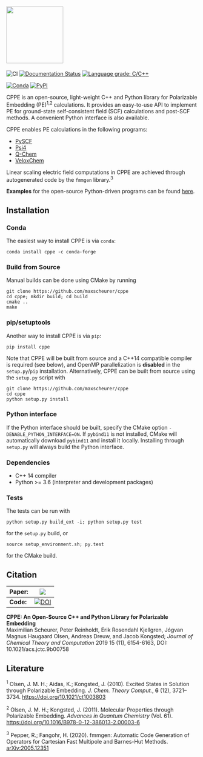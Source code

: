 <!-- # CPPE -->
# <img src="https://gist.githubusercontent.com/maxscheurer/43b3dd040ea09ab06546bc6c2c771f56/raw/ced0c420e4840faf203dbca4d719f90cd66ca3fb/cppe_logo.png" height=150>


![CI](https://github.com/maxscheurer/cppe/workflows/CI/badge.svg)
[![Documentation Status](https://readthedocs.org/projects/cppe/badge/?version=latest)](https://cppe.readthedocs.io/en/latest/?badge=latest)
[![Language grade: C/C++](https://img.shields.io/lgtm/grade/cpp/g/maxscheurer/cppe.svg?logo=lgtm&logoWidth=18)](https://lgtm.com/projects/g/maxscheurer/cppe/context:cpp)

[![Conda](https://img.shields.io/conda/v/conda-forge/cppe)](https://anaconda.org/conda-forge/cppe)
[![PyPI](https://img.shields.io/pypi/v/cppe)](https://pypi.org/project/cppe/)


CPPE is an open-source, light-weight C++ and Python library for Polarizable Embedding (PE)<sup>1,2</sup>
calculations.
It provides an easy-to-use API to implement PE for ground-state self-consistent field (SCF)
calculations and post-SCF methods. A convenient Python interface is also available.

CPPE enables PE calculations in the following programs:
- [PySCF](https://github.com/pyscf/pyscf)
- [Psi4](https://github.com/psi4/psi4)
- [Q-Chem](https://www.q-chem.com)
- [VeloxChem](https://veloxchem.org)

Linear scaling electric field computations in CPPE are achieved through autogenerated code
by the `fmmgen` library.<sup>3</sup>

__Examples__ for the open-source Python-driven programs can be found [here](https://github.com/maxscheurer/cppe_examples).

## Installation
### Conda
The easiest way to install CPPE is via `conda`:
```
conda install cppe -c conda-forge
```

### Build from Source
Manual builds can be done using CMake by running
```
git clone https://github.com/maxscheurer/cppe
cd cppe; mkdir build; cd build
cmake ..
make
```

### pip/setuptools
Another way to install CPPE is via `pip`:
```
pip install cppe
```
Note that CPPE will be built from source and a C++14 compatible compiler is required (see below), and OpenMP parallelization is **disabled** in the `setup.py`/`pip` installation.
Alternatively, CPPE can be built from source using the `setup.py` script with
```
git clone https://github.com/maxscheurer/cppe
cd cppe
python setup.py install
```

### Python interface
If the Python interface should be built, specify the CMake option
`-DENABLE_PYTHON_INTERFACE=ON`. If `pybind11` is not installed, CMake
will automatically download `pybind11` and install it locally.
Installing through `setup.py` will always build the Python interface.

### Dependencies
- C++ 14 compiler
- Python >= 3.6 (interpreter and development packages)

### Tests
The tests can be run with
```
python setup.py build_ext -i; python setup.py test
```
for the `setup.py` build, or
```
source setup_environment.sh; py.test
```
for the CMake build.


## Citation

**Paper:** | [![](https://img.shields.io/badge/DOI-10.1021/acs.jctc.9b00758-blue)](https://doi.org/10.1021/acs.jctc.9b00758)
-----------| --------------------------------------------------------------------------------------------------------
**Code:**  | [![DOI](https://zenodo.org/badge/DOI/10.5281/zenodo.3345696.svg)](https://doi.org/10.5281/zenodo.3345696)


**CPPE: An Open-Source C++ and Python Library for Polarizable Embedding**</br>
Maximilian Scheurer, Peter Reinholdt, Erik Rosendahl Kjellgren, Jógvan Magnus Haugaard Olsen, Andreas Dreuw, and Jacob Kongsted;
_Journal of Chemical Theory and Computation_ 2019 15 (11), 6154-6163,
DOI: 10.1021/acs.jctc.9b00758



## Literature
<sup>1</sup> Olsen, J. M. H.; Aidas, K.; Kongsted, J. (2010). Excited States in Solution through Polarizable Embedding. _J. Chem. Theory Comput._, **6** (12), 3721–3734. https://doi.org/10.1021/ct1003803

<sup>2</sup> Olsen, J. M. H.; Kongsted, J. (2011). Molecular Properties through Polarizable Embedding. _Advances in Quantum Chemistry_ (Vol. 61). https://doi.org/10.1016/B978-0-12-386013-2.00003-6

<sup>3</sup> Pepper, R.; Fangohr, H. (2020). fmmgen: Automatic Code Generation of Operators for Cartesian Fast Multipole and Barnes-Hut Methods. [arXiv:2005.12351](https://arxiv.org/abs/2005.12351)

